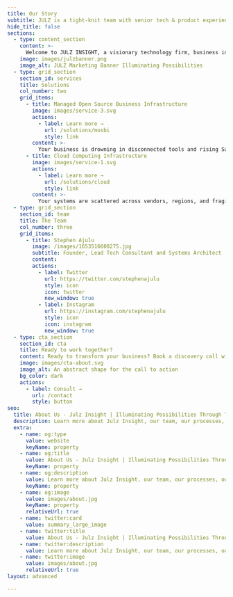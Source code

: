 ```yaml
---
title: Our Story
subtitle: JULZ is a tight-knit team with senior tech & product experience
hide_title: false
sections:
  - type: content_section
    content: >-
      Welcome to JULZ INSIGHT, a visionary technology firm, business infrastructure provider and R&D venture foundry based in Nairobi, Kenya. Founded in 2020 by Founder and CEO Stephen Ajulu. We design, deploy, and manage modular open-source systems that unify your operations. From ERP and CRM to automation, dashboards, and governance. Beyond infrastructure, we forge impactful tech products, brands, solutions and startups, built with strategic clarity and delivered with founder-grade precision. Our team of experts brings decades of technical experience and a passion for technology and open-source, ensuring we deliver solutions that are both innovative and practical. So whether you're streamlining operations or interested in the launch of our next venture, Julz Insight equips you with the systems, tools, expertise and execution to scale without friction.<br> <br><span style="font-weight: 700">Our Slogan</span> - Where Vision Meets Infrastructure<br> <br><span style="font-weight: 700">Our Mission</span> - To build and manage modular, open-source infrastructure that empower founders and enterprises to scale with clarity, speed, and resilience.<br> <br><span style="font-weight: 700">Problem Statement</span> - Founders and enterprises are drowning in tool sprawl, SaaS bloat, and operational fragmentation, wasting time, money, and strategic focus. They need infrastructure that scales with them, not against them. They need systems, products, and brands that are modular, automation-ready, and built to last.<br> <br><span style="font-weight: 700">Our Vision</span> - To become Africa's leading tech firm, infrastructure provider and R&D venture foundry, where visionary ideas are forged into scalable solutions, systems, brands and ventures that drive sustainable growth across industries.<br><br>Come, let's build something great today! **[Book A Consultation](/contact/)**
    image: images/julzbanner.png
    image_alt: JULZ Marketing Banner Illuminating Possibilities
  - type: grid_section
    section_id: services
    title: Solutions
    col_number: two
    grid_items:
      - title: Managed Open Source Business Infrastructure
        image: images/service-3.svg
        actions:
          - label: Learn more →
            url: /solutions/mosbi
            style: link
        content: >-
          Your business is drowning in disconnected tools and rising SaaS costs. Every workflow is a workaround, every report a reconciliation. You’re not inefficient, your infrastructure is. We fix that. Julz Insight delivers a unified, modular open-source stack. ERP, CRM, documents, automation, dashboards. All designed, deployed, and managed for scale. You get clarity, control, and speed. We handle the complexity. Let’s build the backbone your business deserves.
      - title: Cloud Computing Infrastructure
        image: images/service-1.svg
        actions:
          - label: Learn more →
            url: /solutions/cloud
            style: link
        content: >-
          Your systems are scattered across vendors, regions, and fragile hosting setups. Every outage is a scramble, every deployment a gamble. You’re not unstable, your cloud strategy is. We fix that. Julz Insight delivers sovereign, automation-ready cloud environments. On-Prem, Hybrid, or Multi-region. Built for uptime, control, and scale. You get resilience, observability, and speed. We handle the orchestration. Let’s deploy the infrastructure you deserve.
  - type: grid_section
    section_id: team
    title: The Team
    col_number: three
    grid_items:
      - title: Stephen Ajulu
        image: /images/1653516600275.jpg
        subtitle: Founder, Lead Tech Consultant and Systems Architect
        content:
        actions:
          - label: Twitter
            url: https://twitter.com/stephenajulu
            style: icon
            icon: twitter
            new_window: true
          - label: Instagram
            url: https://instagram.com/stephenajulu
            style: icon
            icon: instagram
            new_window: true
  - type: cta_section
    section_id: cta
    title: Ready to work together?
    content: Ready to transform your business? Book a discovery call with us today and explore how JULZ INSIGHT can help you achieve your strategic goals.
    image: images/cta-about.svg
    image_alt: An abstract shape for the call to action
    bg_color: dark
    actions:
      - label: Consult →
        url: /contact
        style: button
seo:
  title: About Us - Julz Insight | Illuminating Possibilities Through Tech and Innovation
  description: Learn more about Julz Insight, our team, our processes, our solutions, our work, and more. We are a tech solutions firm & lab based in Nairobi, Kenya, with over a decade of experience in Software, Web, AI, Cloud, Design & Digital Transformation Expertise. We build impactful tech products and solutions that solve complex challenges. Pioneering innovation. Illuminating possibilities.
  extra:
    - name: og:type
      value: website
      keyName: property
    - name: og:title
      value: About Us - Julz Insight | Illuminating Possibilities Through Tech and Innovation
      keyName: property
    - name: og:description
      value: Learn more about Julz Insight, our team, our processes, our solutions, our work, and more. We are a tech solutions firm & lab based in Nairobi, Kenya, with over a decade of experience with Software, Web, AI, Cloud, Design & Digital Transformation Expertise. We build impactful tech products and solutions that solve complex challenges. Pioneering innovation. Illuminating possibilities.
      keyName: property
    - name: og:image
      value: images/about.jpg
      keyName: property
      relativeUrl: true
    - name: twitter:card
      value: summary_large_image
    - name: twitter:title
      value: About Us - Julz Insight | Illuminating Possibilities Through Tech and Innovation
    - name: twitter:description
      value: Learn more about Julz Insight, our team, our processes, our solutions, our work, and more. We are a tech solutions firm & lab based in Nairobi, Kenya, with over a decade of experience with Software, Web, AI, Cloud, Design & Digital Transformation Expertise. We build impactful tech products and solutions that solve complex challenges. Pioneering innovation. Illuminating possibilities.
    - name: twitter:image
      value: images/about.jpg
      relativeUrl: true
layout: advanced

---
```

